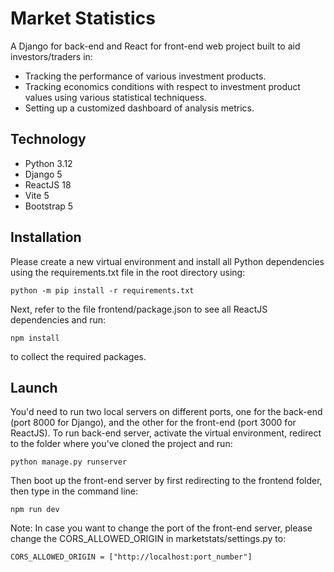# Market Statistics
A Django for back-end and React for front-end web project built to aid investors/traders in:
* Tracking the performance of various investment products.
* Tracking economics conditions with respect to investment product values using various statistical techniquess.
* Setting up a customized dashboard of analysis metrics.

## Technology
* Python 3.12
* Django 5
* ReactJS 18
* Vite 5
* Bootstrap 5

## Installation
Please create a new virtual environment and install all Python dependencies using the requirements.txt file in the root directory using:
```
python -m pip install -r requirements.txt
```
Next, refer to the file frontend/package.json to see all ReactJS dependencies and run:
```
npm install
```
to collect the required packages.

## Launch
You'd need to run two local servers on different ports, one for the back-end (port 8000 for Django), and the other for the front-end (port 3000 for ReactJS).
To run back-end server, activate the virtual environment, redirect to the folder where you've cloned the project and run:
```
python manage.py runserver
```
Then boot up the front-end server by first redirecting to the frontend folder, then type in the command line:
```
npm run dev
```

Note: In case you want to change the port of the front-end server, please change the CORS_ALLOWED_ORIGIN in marketstats/settings.py to:
```
CORS_ALLOWED_ORIGIN = ["http://localhost:port_number"]
```
